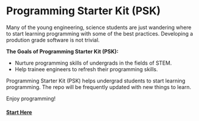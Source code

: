 # Programming Starter Kit (PSK)

Many of the young engineering, science students are just wandering where to start learning programming with some of the best practices. Developing a prodution grade software is not trivial.

**The Goals of Programming Starter Kit (PSK):**
- Nurture programming skills of undergrads in the fields of STEM.
- Help trainee engineers to refresh their programming skills.

Programming Starter Kit (PSK) helps undergrad students to start learning programming. The repo will be frequently updated with new things to learn. 

Enjoy programming!

#### [Start Here](https://github.com/edu-fi/programming-starter-kit/projects/1)
